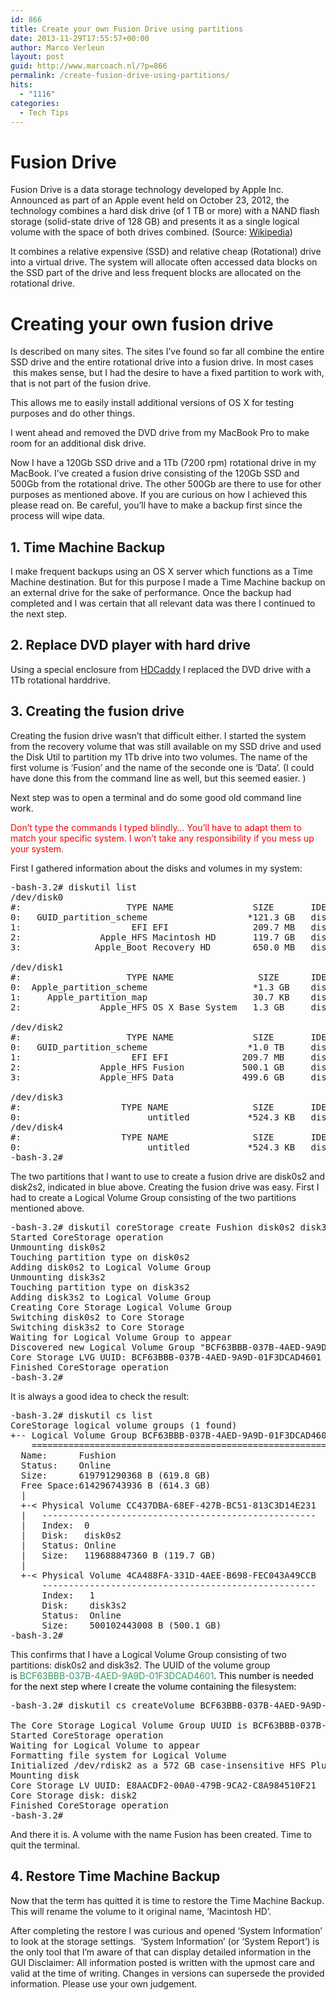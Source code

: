 ```yaml
---
id: 866
title: Create your own Fusion Drive using partitions
date: 2013-11-29T17:55:57+00:00
author: Marco Verleun
layout: post
guid: http://www.marcoach.nl/?p=866
permalink: /create-fusion-drive-using-partitions/
hits:
  - "1116"
categories:
  - Tech Tips
---
```

# Fusion Drive

Fusion Drive is a data storage technology developed by Apple Inc. Announced as part of an Apple event held on October 23, 2012, the technology combines a hard disk drive (of 1 TB or more) with a NAND flash storage (solid-state drive of 128 GB) and presents it as a single logical volume with the space of both drives combined. (Source: [Wikipedia](http://en.wikipedia.org/wiki/Fusion_Drive))

It combines a relative expensive (SSD) and relative cheap (Rotational) drive into a virtual drive. The system will allocate often accessed data blocks on the SSD part of the drive and less frequent blocks are allocated on the rotational drive.

# Creating your own fusion drive

Is described on many sites. The sites I&#8217;ve found so far all combine the entire SSD drive and the entire rotational drive into a fusion drive. In most cases  this makes sense, but I had the desire to have a fixed partition to work with, that is not part of the fusion drive.<!--more-->

This allows me to easily install additional versions of OS X for testing purposes and do other things.

I went ahead and removed the DVD drive from my MacBook Pro to make room for an additional disk drive.

Now I have a 120Gb SSD drive and a 1Tb (7200 rpm) rotational drive in my MacBook. I&#8217;ve created a fusion drive consisting of the 120Gb SSD and 500Gb from the rotational drive. The other 500Gb are there to use for other purposes as mentioned above. If you are curious on how I achieved this please read on. Be careful, you&#8217;ll have to make a backup first since the process will wipe data.

## 1. Time Machine Backup

I make frequent backups using an OS X server which functions as a Time Machine destination. But for this purpose I made a Time Machine backup on an external drive for the sake of performance. Once the backup had completed and I was certain that all relevant data was there I continued to the next step.

## 2. Replace DVD player with hard drive

Using a special enclosure from <a href="http://hdcaddy.com/product.php?id_product=10" class="broken_link" rel="nofollow">HDCaddy</a> I replaced the DVD drive with a 1Tb rotational harddrive.

## 3. Creating the fusion drive

Creating the fusion drive wasn&#8217;t that difficult either. I started the system from the recovery volume that was still available on my SSD drive and used the Disk Util to partition my 1Tb drive into two volumes. The name of the first volume is &#8216;Fusion&#8217; and the name of the seconde one is &#8216;Data&#8217;. (I could have done this from the command line as well, but this seemed easier. )

Next step was to open a terminal and do some good old command line work.

<span style="color: #ff0000;">Don&#8217;t type the commands I typed blindly&#8230; You&#8217;ll have to adapt them to match your specific system. I won&#8217;t take any responsibility if you mess up your system.</span>

First I gathered information about the disks and volumes in my system:

<pre class="lang:sh decode:true">-bash-3.2# diskutil list
/dev/disk0
#:                    TYPE NAME               SIZE       IDENTIFIER
0:   GUID_partition_scheme                   *121.3 GB   disk0
1:                     EFI EFI                209.7 MB   disk0s1
2:               Apple_HFS Macintosh HD       119.7 GB   disk0s2
3:              Apple_Boot Recovery HD        650.0 MB   disk0s3

/dev/disk1
#:                    TYPE NAME                SIZE      IDENTIFIER
0:  Apple_partition_scheme                    *1.3 GB    disk1
1:     Apple_partition_map                    30.7 KB    disk1s1
2:               Apple_HFS OS X Base System   1.3 GB     disk1s2

/dev/disk2
#:                    TYPE NAME               SIZE       IDENTIFIER
0:   GUID_partition_scheme                   *1.0 TB     disk2
1:                     EFI EFI              209.7 MB     disk2s1
2:               Apple_HFS Fusion           500.1 GB     disk2s2
3:               Apple_HFS Data             499.6 GB     disk2s3

/dev/disk3
#:                   TYPE NAME                SIZE       IDENTIFIER
0:                        untitled           *524.3 KB   disk3
/dev/disk4
#:                   TYPE NAME                SIZE       IDENTIFIER
0:                        untitled           *524.3 KB   disk4
-bash-3.2#</pre>

The two partitions that I want to use to create a fusion drive are disk0s2 and disk2s2, indicated in blue above. Creating the fusion drive was easy. First I had to create a Logical Volume Group consisting of the two partitions mentioned above.

<pre class="lang:sh decode:true">-bash-3.2# diskutil coreStorage create Fushion disk0s2 disk3s2
Started CoreStorage operation
Unmounting disk0s2
Touching partition type on disk0s2
Adding disk0s2 to Logical Volume Group
Unmounting disk3s2
Touching partition type on disk3s2
Adding disk3s2 to Logical Volume Group
Creating Core Storage Logical Volume Group
Switching disk0s2 to Core Storage
Switching disk3s2 to Core Storage
Waiting for Logical Volume Group to appear
Discovered new Logical Volume Group "BCF63BBB-037B-4AED-9A9D-01F3DCAD4601"
Core Storage LVG UUID: BCF63BBB-037B-4AED-9A9D-01F3DCAD4601
Finished CoreStorage operation
-bash-3.2#</pre>

It is always a good idea to check the result:

<pre class="lang:sh decode:true crayon-selected">-bash-3.2# diskutil cs list
CoreStorage logical volume groups (1 found)
+-- Logical Volume Group BCF63BBB-037B-4AED-9A9D-01F3DCAD4601
    =========================================================
  Name:      Fushion
  Status:    Online
  Size:      619791290368 B (619.8 GB)
  Free Space:614296743936 B (614.3 GB)
  |
  +-&lt; Physical Volume CC437DBA-68EF-427B-BC51-813C3D14E231
  |   ----------------------------------------------------
  | &nbsp; Index:  0
  | &nbsp; Disk:   disk0s2
  | &nbsp; Status: Online
  | &nbsp; Size:   119688847360 B (119.7 GB)
  |
  +-&lt; Physical Volume 4CA488FA-331D-4AEE-B698-FEC043A49CCB
      ----------------------------------------------------
      Index:   1
      Disk:    disk3s2
      Status:  Online
      Size:    500102443008 B (500.1 GB)
-bash-3.2#</pre>

This confirms that I have a Logical Volume Group consisting of two partitions: disk0s2 and disk3s2. The UUID of the volume group is <span style="color: #339966;">BCF63BBB-037B-4AED-9A9D-01F3DCAD4601</span><span style="color: #000000;">. This number is needed for the next step where I create the volume containing the filesystem:</span>

<pre class="lang:sh decode:true">-bash-3.2# diskutil cs createVolume BCF63BBB-037B-4AED-9A9D-01F3DCAD4601 jhfs+ Fusion 100%

The Core Storage Logical Volume Group UUID is BCF63BBB-037B-4AED-9A9D-01F3DCAD4601
Started CoreStorage operation
Waiting for Logical Volume to appear
Formatting file system for Logical Volume
Initialized /dev/rdisk2 as a 572 GB case-insensitive HFS Plus volume with a 49152k journal
Mounting disk
Core Storage LV UUID: E8AACDF2-00A0-479B-9CA2-C8A984510F21
Core Storage disk: disk2
Finished CoreStorage operation
-bash-3.2#</pre>

And there it is. A volume with the name Fusion has been created. Time to quit the terminal.

## 4. Restore Time Machine Backup

Now that the term has quitted it is time to restore the Time Machine Backup. This will rename the volume to it original name, &#8216;Macintosh HD&#8217;.

After completing the restore I was curious and opened &#8216;System Information&#8217; to look at the storage settings.  &#8216;System Information&#8217; (or &#8216;System Report&#8217;) is the only tool that I&#8217;m aware of that can display detailed information in the GUI Disclaimer: All information posted is written with the upmost care and valid at the time of writing. Changes in versions can supersede the provided information. Please use your own judgement.